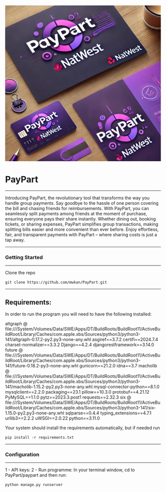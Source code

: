 <p align="center">
  <img src="https://github.com/mwkan/PayPart/blob/4a2126637eb83b081baecd5908070c5ca7d718f4/paypart/static/paypart.jpeg"/>
</p>


# **PayPart** #


----


Introducing PayPart, the revolutionary tool that transforms the way you handle group payments. Say goodbye to the hassle of one person covering the bill and chasing friends for reimbursements. With PayPart, you can seamlessly split payments among friends at the moment of purchase, ensuring everyone pays their share instantly. Whether dining out, booking tickets, or sharing expenses, PayPart simplifies group transactions, making splitting bills easier and more convenient than ever before. Enjoy effortless, fair, and transparent payments with PayPart – where sharing costs is just a tap away.



--------
### **Getting Started** ###
-----


Clone the repo

```
git clone https://github.com/mwkan/PayPart.git
```

---
**Requirements:**
----

In order to run the program you will need to have the following installed:

altgraph @ file:///System/Volumes/Data/SWE/Apps/DT/BuildRoots/BuildRoot11/ActiveBuildRoot/Library/Caches/com.apple.xbs/Sources/python3/python3-141/altgraph-0.17.2-py2.py3-none-any.whl
asgiref==3.7.2
certifi==2024.7.4
charset-normalizer==3.3.2
Django==4.2.4
djangorestframework==3.14.0
future @ file:///System/Volumes/Data/SWE/Apps/DT/BuildRoots/BuildRoot11/ActiveBuildRoot/Library/Caches/com.apple.xbs/Sources/python3/python3-141/future-0.18.2-py3-none-any.whl
gunicorn==21.2.0
idna==3.7
macholib @ file:///System/Volumes/Data/SWE/Apps/DT/BuildRoots/BuildRoot11/ActiveBuildRoot/Library/Caches/com.apple.xbs/Sources/python3/python3-141/macholib-1.15.2-py2.py3-none-any.whl
mysql-connector-python==8.1.0
mysqlclient==2.2.0
packaging==23.1
pillow==10.3.0
protobuf==4.21.12
PyMySQL==1.1.0
pytz==2023.3.post1
requests==2.32.3
six @ file:///System/Volumes/Data/SWE/Apps/DT/BuildRoots/BuildRoot11/ActiveBuildRoot/Library/Caches/com.apple.xbs/Sources/python3/python3-141/six-1.15.0-py2.py3-none-any.whl
sqlparse==0.4.4
typing_extensions==4.7.1
urllib3==2.2.2
uWSGI==2.0.22
python==3.11.0



Your system should install the requirements automatically, but if needed run

```
pip install -r requirements.txt
```
---
### **Configuration** ###
---

1 -  API keys:
2 - Run programme:
In your terminal window, cd to PayPart/paypart and then run:
```
python manage.py runserver
```

